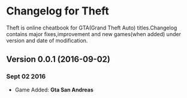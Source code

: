 # Changelog for Theft
Theft is online cheatbook for GTA(Grand Theft Auto) titles.Changelog contains major fixes,improvement and new games(when added) under version and date of modification.

## Version 0.0.1 (2016-09-02)
### Sept 02 2016 

- Game Added: **Gta San Andreas**


